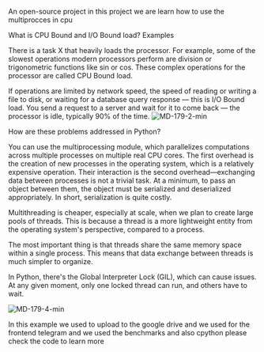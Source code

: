 An open-source project in this project we are learn how to use the multiprocces in cpu 

What is CPU Bound and I/O Bound load? Examples

There is a task X that heavily loads the processor. For example, some of the slowest operations modern processors perform are division or trigonometric functions like sin or cos. These complex operations for the processor are called CPU Bound load.

If operations are limited by network speed, the speed of reading or writing a file to disk, or waiting for a database query response — this is I/O Bound load. You send a request to a server and wait for it to come back — the processor is idle, typically 90% of the time.
![MD-179-2-min](https://github.com/user-attachments/assets/677a7472-0b94-445d-8920-ced59e4c3f06)

How are these problems addressed in Python?

You can use the multiprocessing module, which parallelizes computations across multiple processes on multiple real CPU cores. The first overhead is the creation of new processes in the operating system, which is a relatively expensive operation. Their interaction is the second overhead—exchanging data between processes is not a trivial task. At a minimum, to pass an object between them, the object must be serialized and deserialized appropriately. In short, serialization is quite costly.

Multithreading is cheaper, especially at scale, when we plan to create large pools of threads. This is because a thread is a more lightweight entity from the operating system's perspective, compared to a process.

The most important thing is that threads share the same memory space within a single process. This means that data exchange between threads is much simpler to organize.

In Python, there's the Global Interpreter Lock (GIL), which can cause issues. At any given moment, only one locked thread can run, and others have to wait.


![MD-179-4-min](https://github.com/user-attachments/assets/dc757da3-90ed-491b-8857-99f05f49323b)

In this example we used to upload to the google drive and we used for the frontend telegram and we used the benchmarks and also cpython please check the code to learn more 
